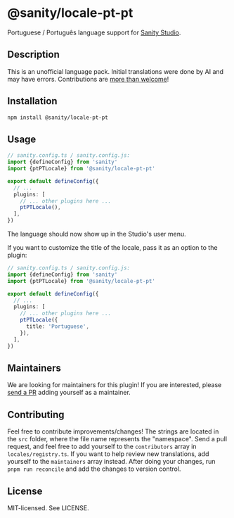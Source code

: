 # @sanity/locale-pt-pt

Portuguese / Português language support for [Sanity Studio](https://www.sanity.io/).

## Description

This is an unofficial language pack. Initial translations were done by AI and may have errors. Contributions are [more than welcome](#contributing)!

## Installation

```sh
npm install @sanity/locale-pt-pt
```

## Usage

```ts
// sanity.config.ts / sanity.config.js:
import {defineConfig} from 'sanity'
import {ptPTLocale} from '@sanity/locale-pt-pt'

export default defineConfig({
  // ...
  plugins: [
    // ... other plugins here ...
    ptPTLocale(),
  ],
})
```

The language should now show up in the Studio's user menu.

If you want to customize the title of the locale, pass it as an option to the plugin:

```ts
// sanity.config.ts / sanity.config.js:
import {defineConfig} from 'sanity'
import {ptPTLocale} from '@sanity/locale-pt-pt'

export default defineConfig({
  // ...
  plugins: [
    // ... other plugins here ...
    ptPTLocale({
      title: 'Portuguese',
    }),
  ],
})
```

## Maintainers

We are looking for maintainers for this plugin!
If you are interested, please [send a PR](/CONTRIBUTING.md#maintaining-a-locale) adding yourself as a maintainer.

## Contributing

Feel free to contribute improvements/changes! The strings are located in the `src` folder, where the file name represents the "namespace". Send a pull request, and feel free to add yourself to the `contributors` array in `locales/registry.ts`. If you want to help review new translations, add yourself to the `maintainers` array instead. After doing your changes, run `pnpm run reconcile` and add the changes to version control.

## License

MIT-licensed. See LICENSE.
